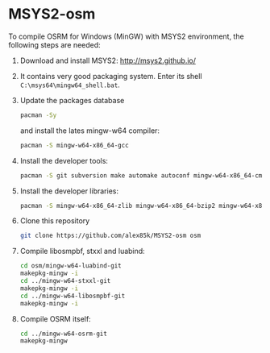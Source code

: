MSYS2-osm
=========

To compile OSRM for Windows (MinGW) with MSYS2 environment, the following steps are needed:

1. Download and install MSYS2: http://msys2.github.io/
2. It contains very good packaging system. Enter its shell ``C:\msys64\mingw64_shell.bat``.
3. Update the packages database
   ```bash
   pacman -Sy
   ```
   
   and install the lates mingw-w64 compiler:
   ```bash
   pacman -S mingw-w64-x86_64-gcc
   ```
   
3. Install the developer tools:
   ```bash
   pacman -S git subversion make automake autoconf mingw-w64-x86_64-cmake libtool
   ```
   
4. Install the developer libraries:
   ```bash
   pacman -S mingw-w64-x86_64-zlib mingw-w64-x86_64-bzip2 mingw-w64-x86_64-protobuf mingw-w64-x86_64-lua mingw-w64-x86_64-libxml2 mingw-w64-x86_64-intel-tbb mingw-w64-x86_64-boost
   ```

5. Clone this repository
   ```bash
   git clone https://github.com/alex85k/MSYS2-osm osm
   ```
   
6. Compile libosmpbf, stxxl and luabind:
   ```bash
   cd osm/mingw-w64-luabind-git
   makepkg-mingw -i
   cd ../mingw-w64-stxxl-git
   makepkg-mingw -i
   cd ../mingw-w64-libosmpbf-git
   makepkg-mingw -i
   ```
   
7. Compile OSRM itself:
   ```bash
   cd ../mingw-w64-osrm-git
   makepkg-mingw
   
   ```
